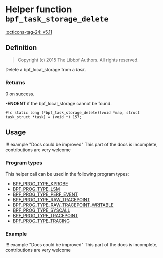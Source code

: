 # Helper function `bpf_task_storage_delete`

<!-- [FEATURE_TAG](bpf_task_storage_delete) -->
[:octicons-tag-24: v5.11](https://github.com/torvalds/linux/commit/4cf1bc1f10452065a29d576fc5693fc4fab5b919)
<!-- [/FEATURE_TAG] -->

## Definition

> Copyright (c) 2015 The Libbpf Authors. All rights reserved.


<!-- [HELPER_FUNC_DEF] -->
Delete a bpf_local_storage from a _task_.

### Returns

0 on success.

**-ENOENT** if the bpf_local_storage cannot be found.

`#!c static long (*bpf_task_storage_delete)(void *map, struct task_struct *task) = (void *) 157;`
<!-- [/HELPER_FUNC_DEF] -->

## Usage

!!! example "Docs could be improved"
    This part of the docs is incomplete, contributions are very welcome

### Program types

This helper call can be used in the following program types:

<!-- DO NOT EDIT MANUALLY -->
<!-- [HELPER_FUNC_PROG_REF] -->
 * [BPF_PROG_TYPE_KPROBE](../program-type/BPF_PROG_TYPE_KPROBE.md)
 * [BPF_PROG_TYPE_LSM](../program-type/BPF_PROG_TYPE_LSM.md)
 * [BPF_PROG_TYPE_PERF_EVENT](../program-type/BPF_PROG_TYPE_PERF_EVENT.md)
 * [BPF_PROG_TYPE_RAW_TRACEPOINT](../program-type/BPF_PROG_TYPE_RAW_TRACEPOINT.md)
 * [BPF_PROG_TYPE_RAW_TRACEPOINT_WRITABLE](../program-type/BPF_PROG_TYPE_RAW_TRACEPOINT_WRITABLE.md)
 * [BPF_PROG_TYPE_SYSCALL](../program-type/BPF_PROG_TYPE_SYSCALL.md)
 * [BPF_PROG_TYPE_TRACEPOINT](../program-type/BPF_PROG_TYPE_TRACEPOINT.md)
 * [BPF_PROG_TYPE_TRACING](../program-type/BPF_PROG_TYPE_TRACING.md)
<!-- [/HELPER_FUNC_PROG_REF] -->

### Example

!!! example "Docs could be improved"
    This part of the docs is incomplete, contributions are very welcome
